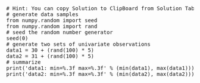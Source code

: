 <pre class="file" data-target="clipboard">
# Hint: You can copy Solution to ClipBoard from Solution Tab
# generate data samples
from numpy.random import seed
from numpy.random import rand
# seed the random number generator
seed(0)
# generate two sets of univariate observations
data1 = 30 + (rand(100) * 5)
data2 = 31 + (rand(100) * 5)
# summarize
print('data1: min=%.3f max=%.3f' % (min(data1), max(data1)))
print('data2: min=%.3f max=%.3f' % (min(data2), max(data2)))

</pre>